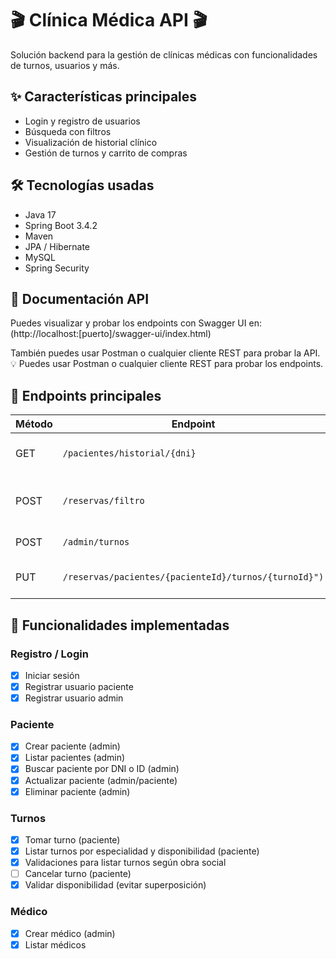 # 🎬 Clínica Médica API 🎬  
Solución backend para la gestión de clínicas médicas con funcionalidades de turnos, usuarios y más.

## ✨ Características principales  
- Login y registro de usuarios  
- Búsqueda con filtros  
- Visualización de historial clínico  
- Gestión de turnos y carrito de compras 

## 🛠️ Tecnologías usadas  
- Java 17  
- Spring Boot 3.4.2  
- Maven  
- JPA / Hibernate  
- MySQL  
- Spring Security  
  
## 📜 Documentación API  
Puedes visualizar y probar los endpoints con Swagger UI en:  
(http://localhost:[puerto]/swagger-ui/index.html) 

También puedes usar Postman o cualquier cliente REST para probar la API.
💡 Puedes usar Postman o cualquier cliente REST para probar los endpoints.

## 📂 Endpoints principales

| Método | Endpoint                          | Descripción                         |
|--------|---------------------------------|-----------------------------------|
| GET    | `/pacientes/historial/{dni}`       | Obtener historial de paciente     |
| POST   | `/reservas/filtro`                   | Paciente filtra turnos por prestación |
| POST   | `/admin/turnos`      | Admin crea un turno            |
| PUT   | `/reservas/pacientes/{pacienteId}/turnos/{turnoId}")` | Paciente reserva un turno   |




## 🧾 Funcionalidades implementadas

### Registro / Login

- [x] Iniciar sesión  
- [x] Registrar usuario paciente  
- [x] Registrar usuario admin  

### Paciente

- [x] Crear paciente (admin)  
- [x] Listar pacientes (admin)  
- [x] Buscar paciente por DNI o ID (admin)  
- [x] Actualizar paciente (admin/paciente)  
- [x] Eliminar paciente (admin)  

### Turnos

- [x] Tomar turno (paciente)  
- [x] Listar turnos por especialidad y disponibilidad (paciente)  
- [x] Validaciones para listar turnos según obra social  
- [ ] Cancelar turno (paciente)  
- [x] Validar disponibilidad (evitar superposición)  

### Médico

- [x] Crear médico (admin) 
- [x] Listar médicos
